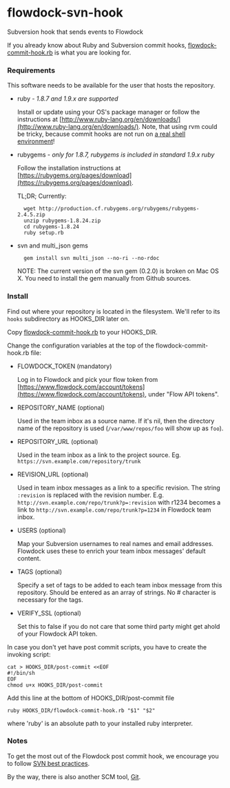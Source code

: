 flowdock-svn-hook
=================

Subversion hook that sends events to Flowdock

If you already know about Ruby and Subversion commit hooks,
[flowdock-commit-hook.rb](https://github.com/flowdock/flowdock-svn-hook/raw/master/hooks/flowdock-commit-hook.rb)
is what you are looking for.

### Requirements

This software needs to be available for the user that hosts the repository.

* ruby - _1.8.7 and 1.9.x are supported_

  Install or update using your OS's package manager or follow the instructions
  at [http://www.ruby-lang.org/en/downloads/](http://www.ruby-lang.org/en/downloads/).
  Note, that using rvm could be tricky, because commit hooks are not run on
  [a real shell environment](http://svnbook.red-bean.com/en/1.1/ch05s02.html#svn-ch-5-sect-2.1)!

* rubygems - _only for 1.8.7, rubygems is included in standard 1.9.x ruby_

  Follow the installation instructions at [https://rubygems.org/pages/download](https://rubygems.org/pages/download).

  TL;DR; Currently:

        wget http://production.cf.rubygems.org/rubygems/rubygems-2.4.5.zip
        unzip rubygems-1.8.24.zip
        cd rubygems-1.8.24
        ruby setup.rb

* svn and multi_json gems

        gem install svn multi_json --no-ri --no-rdoc

  NOTE: The current version of the svn gem (0.2.0) is broken on Mac OS X. You need to
  install the gem manually from Github sources.

### Install

Find out where your repository is located in the filesystem. We'll refer to its
`hooks` subdirectory as HOOKS_DIR later on.

Copy [flowdock-commit-hook.rb](https://github.com/flowdock/flowdock-svn-hook/raw/master/hooks/flowdock-commit-hook.rb)
to your HOOKS_DIR.

Change the configuration variables at the top of the flowdock-commit-hook.rb file:

* FLOWDOCK_TOKEN (mandatory)

  Log in to Flowdock and pick your flow token from [https://www.flowdock.com/account/tokens](https://www.flowdock.com/account/tokens), under "Flow API tokens".

* REPOSITORY_NAME (optional)

  Used in the team inbox as a source name. If it's nil, then the directory name of
  the repository is used (`/var/www/repos/foo` will show up as `foo`).

* REPOSITORY_URL (optional)

  Used in the team inbox as a link to the project source.
  Eg. `https://svn.example.com/repository/trunk`

* REVISION_URL (optional)

  Used in team inbox messages as a link to a specific revision. The string
  `:revision` is replaced with the revision number. E.g.
  `http://svn.example.com/repo/trunk?p=:revision` with r1234 becomes a link to
  `http://svn.example.com/repo/trunk?p=1234` in Flowdock team inbox.

* USERS (optional)

  Map your Subversion usernames to real names and email addresses.
  Flowdock uses these to enrich your team inbox messages' default content.

* TAGS (optional)

  Specify a set of tags to be added to each team inbox message from this 
  repository. Should be entered as an array of strings. No # character is 
  necessary for the tags.

* VERIFY_SSL (optional)

  Set this to false if you do not care that some third party might get
  ahold of your Flowdock API token.

In case you don't yet have post commit scripts, you have to create the invoking
script:

    cat > HOOKS_DIR/post-commit <<EOF
    #!/bin/sh
    EOF
    chmod u+x HOOKS_DIR/post-commit

Add this line at the bottom of HOOKS_DIR/post-commit file

    ruby HOOKS_DIR/flowdock-commit-hook.rb "$1" "$2"

where 'ruby' is an absolute path to your installed ruby interpreter.

### Notes

To get the most out of the Flowdock post commit hook, we encourage you to
follow [SVN best practices](http://blog.evanweaver.com/2007/08/15/svn-branching-best-practices-in-practice/).

By the way, there is also another SCM tool, [Git](http://git-scm.org).
